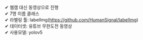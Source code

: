 ✔ 웹캠 대신 동영상으로 진행
<br>
✔ 7명 이름 클래스
<br>
✔ 라벨링 툴: labelImg(https://github.com/HumanSignal/labelImg)
<br>
✔ 데이터셋: 유튜브 무한도전 동영상
<br>
✔ 사용모델: yolov5
